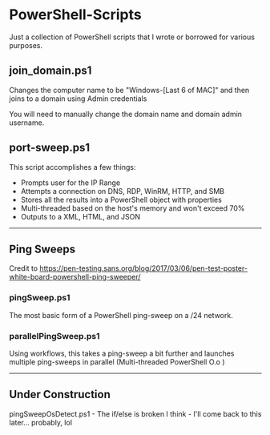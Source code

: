 # PowerShell-Scripts

Just a collection of PowerShell scripts that I wrote or borrowed for various purposes. 

## join_domain.ps1

Changes the computer name to be "Windows-[Last 6 of MAC]" and then joins to a domain using Admin credentials

You will need to manually change the domain name and domain admin username.

## port-sweep.ps1

This script accomplishes a few things:
- Prompts user for the IP Range
- Attempts a connection on DNS, RDP, WinRM, HTTP, and SMB
- Stores all the results into a PowerShell object with properties
- Multi-threaded based on the host's memory and won't exceed 70%
- Outputs to a XML, HTML, and JSON

--- 

## Ping Sweeps
Credit to https://pen-testing.sans.org/blog/2017/03/06/pen-test-poster-white-board-powershell-ping-sweeper/

### pingSweep.ps1

The most basic form of a PowerShell ping-sweep on a /24 network.

### parallelPingSweep.ps1

Using workflows, this takes a ping-sweep a bit further and launches multiple ping-sweeps in parallel (Multi-threaded PowerShell O.o )

---

## Under Construction

pingSweepOsDetect.ps1 - The if/else is broken I think - I'll come back to this later... probably, lol
